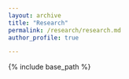 ```yaml
---
layout: archive
title: "Research"
permalink: /research/research.md
author_profile: true

---
```


{% include base_path %}


